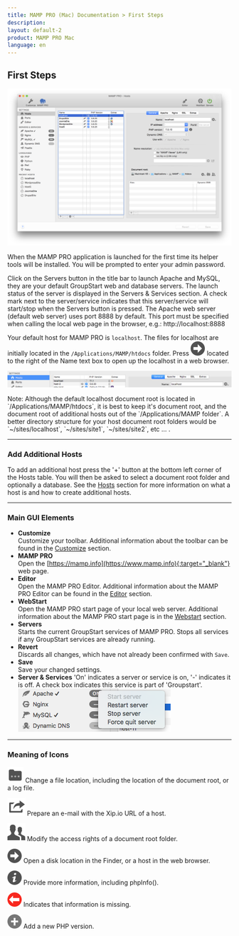 ```yaml
---
title: MAMP PRO (Mac) Documentation > First Steps
description: 
layout: default-2
product: MAMP PRO Mac
language: en
---
```


## First Steps

![MAMP](FirstSteps.png)

When the MAMP PRO application is launched for the first time its helper tools will be installed. You will be prompted to enter your admin password.

Click on the Servers button in the title bar to launch Apache and MySQL, they are your default GroupStart web and database servers. The launch status of the server is displayed in the Servers & Services section. A check mark next to the server/service indicates that this server/service will start/stop when the Servers button is pressed.  The Apache web server (default web server) uses port 8888 by default. This port must be specified when calling the local web page in the browser, e.g.: http://localhost:8888

Your default host for MAMP PRO is `localhost`. The files for localhost are initially located in the `/Applications/MAMP/htdocs` folder. Press ![MAMP](BlackArrow.png) located to the right of the Name text box to open up the localhost in a web browser.

![MAMP](OpenLocalHost.png)

<div class="alert" role="alert">
Note: Although the default localhost document root is located in `/Applications/MAMP/htdocs`, it is best to keep it's document root, and the document root of additional hosts out of the `/Applications/MAMP folder`. A better directory structure for your host document root folders would be `~/sites/localhost`, `~/sites/site1`, `~/sites/site2`, etc ... .
</div>

---

### Add Additional Hosts

To add an additional host press the '+' button at the bottom left corner of the Hosts table. You will then be asked to select a document root folder and optionally a database. See the [Hosts](../Settings/Hosts/General) section for more information on what a host is and how to create additional hosts.

---

### Main GUI Elements



*  **Customize**  
   Customize your toolbar. Additional information about the toolbar can be found in the [Customize](../Customize/) section.
*  **MAMP PRO**  
   Open the  [https://mamp.info](https://www.mamp.info){:target="_blank"} web page.
*  **Editor**  
   Open the MAMP PRO Editor. Additional information about the MAMP PRO Editor can be found in the [Editor](../Editor/)     section.
*  **WebStart**  
   Open the MAMP PRO start page of your local web server.
   Additional information about the MAMP PRO start page is in the [Webstart](../WebStart) section.
*  **Servers**  
   Starts the current GroupStart services of MAMP PRO. Stops all services if any GroupStart services are already running. 
*  **Revert**  
   Discards all changes, which have not already been confirmed with `Save`.
*  **Save**  
   Save your changed settings.
*  **Server & Services**
   'On' indicates a server or service is on, '-' indicates it is off. A check box indicates this service is part of 'Groupstart'.
   ![MAMP](ServerServices.png)

---

### Meaning of Icons

![MAMP](Docs.png) Change a file location, including the location of the document root, or a log file. 

![MAMP](Mail.png) Prepare an e-mail with the Xip.io URL of a host.

![MAMP](Rights.png) Modify the access rights of a document root folder.

![MAMP](BlackArrow.png) Open a disk location in the Finder, or a host in the web browser.

![MAMP](info.png) Provide more information, including phpInfo().

![MAMP](RedArrow.png) Indicates that information is missing.

![MAMP](Plus.png) Add a new PHP version.
